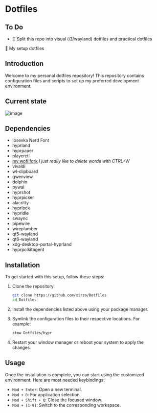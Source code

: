 # Dotfiles

## To Do
- [] Split this repo into visual (i3/wayland) dotfiles and practical dotfiles

🎨 My setup dotfiles

## Introduction

Welcome to my personal dotfiles repository! This repository contains configuration files and scripts to set up my preferred development environment.

## Current state

![image](https://github.com/user-attachments/assets/49448f49-5c2f-4b91-869e-e67030d22d48)

## Dependencies

- Iosevka Nerd Font
- hyprland
- hyprpaper
- playerctl
- [my wofi fork](https://github.com/xirzo/wofi) _I just really like to delete words with CTRL+W_
- vivaldi
- wl-clipboard
- gwenview
- dolphin
- pywal
- hyprshot
- hyprpicker
- alacritty
- hyprlock
- hypridle
- swaync
- pipewire
- wireplumber
- qt5-wayland
- qt6-wayland
- xdg-desktop-portal-hyprland
- hyprpolkitagent

## Installation

To get started with this setup, follow these steps:

1. Clone the repository:

   ```sh
   git clone https://github.com/xirzo/Dotfiles
   cd Dotfiles
   ```

2. Install the dependencies listed above using your package manager.
3. Symlink the configuration files to their respective locations. For example:

   ```sh
   stow Dotfiles/hypr
   ```

4. Restart your window manager or reboot your system to apply the changes.

## Usage

Once the installation is complete, you can start using the customized environment. Here are most needed keybindings:

- `Mod + Enter`: Open a new terminal.
- `Mod + D`: For application selection.
- `Mod + Shift + Q`: Close the focused window.
- `Mod + [1-9]`: Switch to the corresponding workspace.
